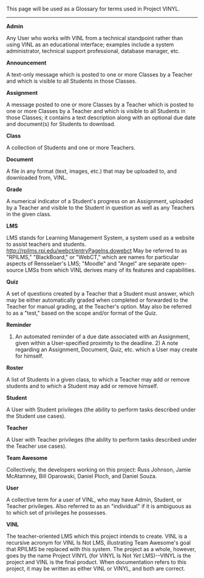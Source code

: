 This page will be used as a Glossary for terms used in Project VINYL.


---


**Admin**

Any User who works with VINL from a technical standpoint rather than using VINL as an educational interface; examples include a system administrator, technical support professional, database manager, etc.

**Announcement**

A text-only message which is posted to one or more Classes by a Teacher and which is visible to all Students in those Classes.

**Assignment**

A message posted to one or more Classes by a Teacher which is posted to one or more Classes by a Teacher and which is visible to all Students in those Classes; it contains a text description along with an optional due date and document(s) for Students to download.

**Class**

A collection of Students and one or more Teachers.

**Document**

A file in any format (text, images, etc.) that may be uploaded to, and downloaded from, VINL.

**Grade**

A numerical indicator of a Student's progress on an Assignment, uploaded by a Teacher and visible to the Student in question as well as any Teachers in the given class.

**LMS**

LMS stands for Learning Management System, a system used as a website to assist teachers and students.  http://rpilms.rpi.edu/webct/entryPageIns.dowebct  May be referred to as "RPILMS," "BlackBoard," or "WebCT," which are names for particular aspects of Rensselaer's LMS; "Moodle" and "Angel" are separate open-source LMSs from which VINL derives many of its features and capabilities.

**Quiz**

A set of questions created by a Teacher that a Student must answer, which may be either automatically graded when completed or forwarded to the Teacher for manual grading, at the Teacher's option.  May also be referred to as a "test," based on the scope and/or format of the Quiz.

**Reminder**

1) An automated reminder of a due date associated with an Assignment, given within a User-specified proximity to the deadline.  2) A note regarding an Assignment, Document, Quiz, etc. which a User may create for himself.

**Roster**

A list of Students in a given class, to which a Teacher may add or remove students and to which a Student may add or remove himself.

**Student**

A User with Student privileges (the ability to perform tasks described under the Student use cases).

**Teacher**

A User with Teacher privileges (the ability to perform tasks described under the Teacher use cases).

**Team Awesome**

Collectively, the developers working on this project: Russ Johnson, Jamie McAtamney, Bill Oparowski, Daniel Ploch, and Daniel Souza.

**User**

A collective term for a user of VINL, who may have Admin, Student, or Teacher privileges.  Also referred to as an "individual" if it is ambiguous as to which set of privileges he possesses.

**VINL**

The teacher-oriented LMS which this project intends to create.  VINL is a recursive acronym for VINL Is Not LMS, illustrating Team Awesome's goal that RPILMS be replaced with this system.  The project as a whole, however, goes by the name Project VINYL (for VINYL Is Not _Yet_ LMS)--VINYL is the project and VINL is the final product.  When documentation refers to this project, it may be written as either VINL or VINYL, and both are correct.